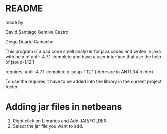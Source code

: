 # README

made by:

David Santiago Gantiva Castro

Diego Duarte Camacho

This program is a bad code smell analyzer for java codes and writen in java with help of antlr-4.7.1-complete and have a user interface that use the help of jsoup-1.12.1 

requires: antlr-4.7.1-complete y jsoup-1.12.1 (there are in ANTLR4 folder) 

To use the requires it have to be added into the library in the current project folder
# Adding jar files in netbeans

1) Right click on Libraries and Add JAR/FOLDER.
2) Select the jar file you want to add.
